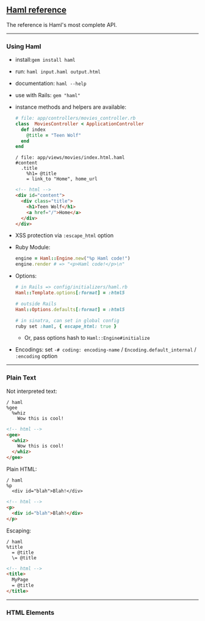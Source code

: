 ## [Haml reference](http://haml.info/docs/yardoc/file.REFERENCE.html)

The reference is Haml's most complete API.

---

### Using Haml

- install:`gem install haml`
- run: `haml input.haml output.html`
- documentation: `haml --help`
- use with Rails: `gem "haml"`
- instance methods and helpers are available:
  ```ruby
  # file: app/controllers/movies_controller.rb
  class  MoviesController < ApplicationController
    def index
      @title = "Teen Wolf"
    end
  end
  ```

  ```haml
  / file: app/views/movies/index.html.haml
  #content
    .title
      %h1= @title
      = link_to "Home", home_url
  ```

  ```html
  <!-- html -->
  <div id="content">
    <div class="title">
      <h1>Teen Wolf</h1>
      <a href="/">Home</a>
    </div>
  </div>
  ```
- XSS protection via `:escape_html` option
- Ruby Module:
  ```ruby
  engine = Haml::Engine.new("%p Haml code!")
  engine.render # => "<p>Haml code!</p>\n"
  ```
- Options:
  ```ruby
  # in Rails => config/initializers/haml.rb
  Haml::Template.options[:format] = :html5
  ```

  ```ruby
  # outside Rails
  Haml::Options.defaults[:format] = :html5
  ```

  ```ruby
  # in sinatra, can set in global config
  ruby set :haml, { escape_html: true }
  ```
  
  - Or, pass options hash to `Haml::Engine#initialize`

- Encodings: set
  `-# coding: encoding-name` /
  `Encoding.default_internal` /
  `:encoding` option

---

### Plain Text

Not interpreted text:

```haml
/ haml
%gee
  %whiz
    Wow this is cool!
```

```html
<!-- html -->
<gee>
  <whiz>
    Wow this is cool!
  </whiz>
</gee>
```

Plain HTML:

```haml
/ haml
%p
  <div id="blah">Blah!</div>
```

```html
<!-- html -->
<p>
  <div id="blah">Blah!</div>
</p>
```

Escaping:

```haml
/ haml
%title
  = @title
  \= @title
```

```html
<!-- html -->
<title>
  MyPage
  = @title
</title>
```

---

### HTML Elements


